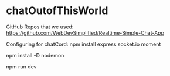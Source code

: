 # chatOutofThisWorld
GitHub Repos that we used:
https://github.com/WebDevSimplified/Realtime-Simple-Chat-App

Configuring for chatCord:
npm install express socket.io moment      




npm install -D nodemon      





npm run dev
